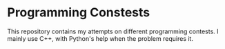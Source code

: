 # Programming Constests

This repository contains my attempts on different programming contests. I mainly use C++, with Python's help when the problem requires it.
